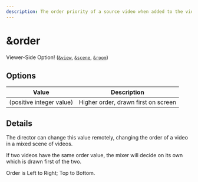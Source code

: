 ```yaml
---
description: The order priority of a source video when added to the video mixer
---
```


# \&order

Viewer-Side Option! ([`&view`](../advanced-settings/view-parameters/view.md), [`&scene`](../advanced-settings/view-parameters/scene.md), [`&room`](../general-settings/room.md))

## Options

| Value                    | Description                         |
| ------------------------ | ----------------------------------- |
| (positive integer value) | Higher order, drawn first on screen |

## Details

The director can change this value remotely, changing the order of a video in a mixed scene of videos.

If two videos have the same order value, the mixer will decide on its own which is drawn first of the two.

Order is Left to Right; Top to Bottom.

